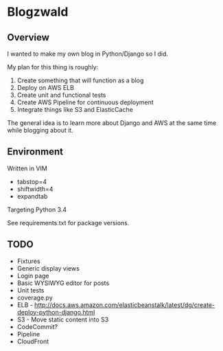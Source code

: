 # Blogzwald

## Overview

I wanted to make my own blog in Python/Django so I did.

My plan for this thing is roughly:

1. Create something that will function as a blog
2. Deploy on AWS ELB
3. Create unit and functional tests
4. Create AWS Pipeline for continuous deployment
5. Integrate things like S3 and ElasticCache

The general idea is to learn more about Django and AWS at the same time while blogging about it.

## Environment

Written in VIM

* tabstop=4
* shiftwidth=4
* expandtab

Targeting Python 3.4

See requirements.txt for package versions.

## TODO

* Fixtures
* Generic display views
* Login page
* Basic WYSIWYG editor for posts
* Unit tests
* coverage.py
* ELB - http://docs.aws.amazon.com/elasticbeanstalk/latest/dg/create-deploy-python-django.html
* S3 - Move static content into S3
* CodeCommit?
* Pipeline
* CloudFront
